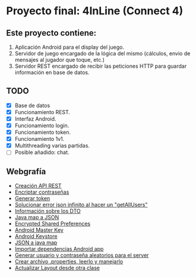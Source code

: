 # Proyecto final: 4InLine (Connect 4)

## **Este proyecto contiene:**

1. Aplicación Android para el display del juego.
2. Servidor de juego encargado de la lógica del mismo (cálculos, envio de mensajes al jugador que toque, etc.)
3. Servidor REST encargado de recibir las peticiones HTTP para guardar información en base de datos.

## **TODO**

-   [x] Base de datos
-   [x] Funcionamiento REST.
-   [x] Interfaz Android.
-   [x] Funcionamiento login.
-   [x] Funcionamiento token.
-   [x] Funcionamiento 1v1.
-   [x] Multithreading varias partidas.
-   [ ] Posible añadido: chat.

## **Webgrafía**

-   [Creación API REST](https://www.youtube.com/watch?v=vTu2HQrXtyw)
-   [Encriptar contraseñas](https://www.javatpoint.com/how-to-encrypt-password-in-java)
-   [Generar token](https://stackoverflow.com/questions/13992972/how-to-create-a-authentication-token-using-java)
-   [Solucionar error json infinito al hacer un "getAllUsers"](https://stackoverflow.com/questions/47693110/could-not-write-json-infinite-recursion-stackoverflowerror-nested-exception)
-   [Información sobre los DTO](https://www.javatpoint.com/dto-java)
-   [Java map a JSON](https://devqa.io/how-to-convert-java-map-to-json/)
-   [Encrypted Shared Preferences](https://developer.android.com/reference/androidx/security/crypto/EncryptedSharedPreferences)
-   [Android Master Key](https://developer.android.com/reference/androidx/security/crypto/MasterKey)
-   [Android Keystore](https://developer.android.com/training/articles/keystore?hl=es-419#GeneratingANewPrivateKey)
-   [JSON a java map](https://stackoverflow.com/questions/21544973/convert-jsonobject-to-map)
-   [Importar dependencias Android app](https://www.tutorialspoint.com/how-do-add-dependency-in-android-studio)
-   [Generar usuario y contraseña aleatorios para el server](https://www.random.org/strings/?num=1&len=10&digits=on&upperalpha=on&loweralpha=on&unique=on&format=html&rnd=new)
-   [Crear archivo .properties, leerlo y manejarlo](https://www.javatpoint.com/properties-class-in-java)
-   [Actualizar Layout desde otra clase](https://stackoverflow.com/questions/5161951/android-only-the-original-thread-that-created-a-view-hierarchy-can-touch-its-vi)
